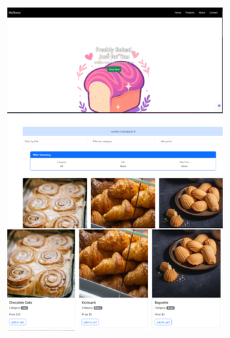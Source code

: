 ![Screenshot 2025-06-02 193959.png](Screenshot%202025-06-02%20193959.png)
![Screenshot 2025-06-02 194013.png](Screenshot%202025-06-02%20194013.png)
![Screenshot 2025-06-02 194023.png](Screenshot%202025-06-02%20194023.png)
